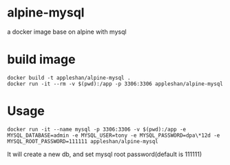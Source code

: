 # alpine-mysql
a docker image base on alpine with mysql

# build image
```
docker build -t appleshan/alpine-mysql .
docker run -it --rm -v $(pwd):/app -p 3306:3306 appleshan/alpine-mysql
```

# Usage
```
docker run -it --name mysql -p 3306:3306 -v $(pwd):/app -e MYSQL_DATABASE=admin -e MYSQL_USER=tony -e MYSQL_PASSWORD=dpa\*12d -e MYSQL_ROOT_PASSWORD=111111 appleshan/alpine-mysql
```

It will create a new db, and set mysql root password(default is 111111)
